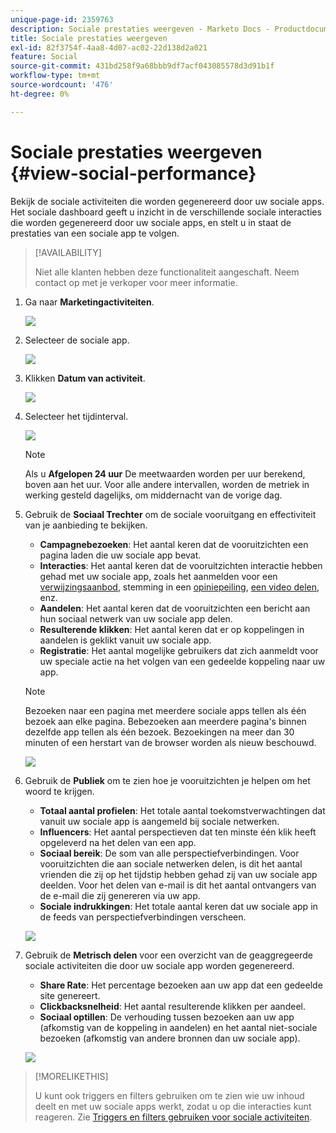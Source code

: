 ```yaml
---
unique-page-id: 2359763
description: Sociale prestaties weergeven - Marketo Docs - Productdocumentatie
title: Sociale prestaties weergeven
exl-id: 82f3754f-4aa8-4d07-ac02-22d138d2a021
feature: Social
source-git-commit: 431bd258f9a68bbb9df7acf043085578d3d91b1f
workflow-type: tm+mt
source-wordcount: '476'
ht-degree: 0%

---
```


# Sociale prestaties weergeven {#view-social-performance}

Bekijk de sociale activiteiten die worden gegenereerd door uw sociale apps. Het sociale dashboard geeft u inzicht in de verschillende sociale interacties die worden gegenereerd door uw sociale apps, en stelt u in staat de prestaties van een sociale app te volgen.

>[!AVAILABILITY]
>
>Niet alle klanten hebben deze functionaliteit aangeschaft. Neem contact op met je verkoper voor meer informatie.

1. Ga naar **Marketingactiviteiten**.

   ![](assets/login-marketing-activities.png)

1. Selecteer de sociale app.

   ![](assets/image2014-9-23-17-3a10-3a13.png)

1. Klikken **Datum van activiteit**.

   ![](assets/image2014-9-23-17-3a10-3a22.png)

1. Selecteer het tijdinterval.

   ![](assets/image2014-9-23-17-3a10-3a35.png)

   >[!NOTE]
   >
   >Als u **Afgelopen 24 uur** De meetwaarden worden per uur berekend, boven aan het uur. Voor alle andere intervallen, worden de metriek in werking gesteld dagelijks, om middernacht van de vorige dag.

1. Gebruik de **Sociaal Trechter** om de sociale vooruitgang en effectiviteit van je aanbieding te bekijken.

   * **Campagnebezoeken**: Het aantal keren dat de vooruitzichten een pagina laden die uw sociale app bevat.
   * **Interacties**: Het aantal keren dat de vooruitzichten interactie hebben gehad met uw sociale app, zoals het aanmelden voor een [verwijzingsaanbod](/help/marketo/product-docs/demand-generation/social/referral-offers/create-a-referral-offer.md), stemming in een [opiniepeiling](/help/marketo/product-docs/demand-generation/social/creating-a-poll/create-a-poll.md), [een video delen](/help/marketo/product-docs/demand-generation/landing-pages/free-form-landing-pages/add-a-video-to-a-free-form-landing-page.md), enz.
   * **Aandelen**: Het aantal keren dat de vooruitzichten een bericht aan hun sociaal netwerk van uw sociale app delen.
   * **Resulterende klikken**: Het aantal keren dat er op koppelingen in aandelen is geklikt vanuit uw sociale app.
   * **Registratie**: Het aantal mogelijke gebruikers dat zich aanmeldt voor uw speciale actie na het volgen van een gedeelde koppeling naar uw app.

   >[!NOTE]
   >
   >Bezoeken naar een pagina met meerdere sociale apps tellen als één bezoek aan elke pagina. Bebezoeken aan meerdere pagina&#39;s binnen dezelfde app tellen als één bezoek. Bezoekingen na meer dan 30 minuten of een herstart van de browser worden als nieuw beschouwd.

   ![](assets/image2014-9-23-17-3a11-3a16.png)

1. Gebruik de **Publiek** om te zien hoe je vooruitzichten je helpen om het woord te krijgen.

   * **Totaal aantal profielen**: Het totale aantal toekomstverwachtingen dat vanuit uw sociale app is aangemeld bij sociale netwerken.
   * **Influencers**: Het aantal perspectieven dat ten minste één klik heeft opgeleverd na het delen van een app.
   * **Sociaal bereik**: De som van alle perspectiefverbindingen. Voor vooruitzichten die aan sociale netwerken delen, is dit het aantal vrienden die zij op het tijdstip hebben gehad zij van uw sociale app deelden. Voor het delen van e-mail is dit het aantal ontvangers van de e-mail die zij genereren via uw app.
   * **Sociale indrukkingen**: Het totale aantal keren dat uw sociale app in de feeds van perspectiefverbindingen verscheen.

   ![](assets/image2014-9-23-17-3a11-3a26.png)

1. Gebruik de **Metrisch delen** voor een overzicht van de geaggregeerde sociale activiteiten die door uw sociale app worden gegenereerd.

   * **Share Rate**: Het percentage bezoeken aan uw app dat een gedeelde site genereert.
   * **Clickbacksnelheid**: Het aantal resulterende klikken per aandeel.
   * **Sociaal optillen**: De verhouding tussen bezoeken aan uw app (afkomstig van de koppeling in aandelen) en het aantal niet-sociale bezoeken (afkomstig van andere bronnen dan uw sociale app).

   ![](assets/image2014-9-23-17-3a11-3a35.png)

>[!MORELIKETHIS]
>
>U kunt ook triggers en filters gebruiken om te zien wie uw inhoud deelt en met uw sociale apps werkt, zodat u op die interacties kunt reageren. Zie [Triggers en filters gebruiken voor sociale activiteiten](/help/marketo/product-docs/demand-generation/social/social-functions/triggers-and-filters-for-social-activities.md).
